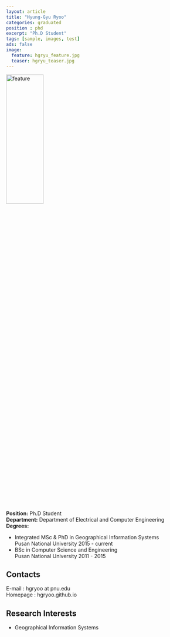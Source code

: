```yaml
---
layout: article
title: "Hyung-Gyu Ryoo"
categories: graduated
position : phd
excerpt: "Ph.D Student"
tags: [sample, images, test]
ads: false
image:
  feature: hgryu_feature.jpg
  teaser: hgryu_teaser.jpg
---
```


<div><img style="width: 45%; height: 30%" src="{{ site.baseurl }}/images/{{ page.image.feature }}" alt="feature" ></div>

**Position:** Ph.D Student <br/>
**Department:** Department of Electrical and Computer Engineering <br/>
**Degrees:** <br/>
* Integrated MSc & PhD in Geographical Information Systems <br/>
Pusan National University 2015 - current
* BSc in Computer Science and Engineering <br/>
Pusan National University 2011 - 2015

## Contacts

E-mail : hgryoo at pnu.edu <br/>
Homepage : hgryoo.github.io

## Research Interests

* Geographical Information Systems
